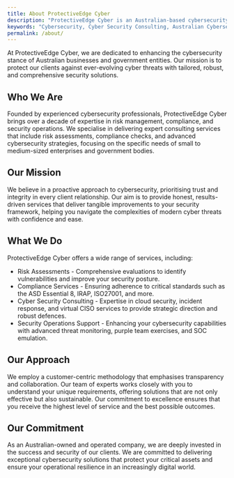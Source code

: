 ```yaml
---
title: About ProtectiveEdge Cyber
description: "ProtectiveEdge Cyber is an Australian-based cybersecurity consulting firm offering comprehensive services to state and local governments, and SMEs."
keywords: "Cybersecurity, Cyber Security Consulting, Australian Cybersecurity, E8 Assessment, Purple Team Exercises, Cloud Security, Virtual CISO, Audit Preparation, IRAP Compliance, ISO27001, NIST Audit, Security Hardening, ASD Essential 8, Proactive Cybersecurity, Reactive Cybersecurity, Security Posture, Cybersecurity Defences, Cybersecurity Leadership, Cybersecurity Services, Consulting Services"
permalink: /about/
---
```

At ProtectiveEdge Cyber, we are dedicated to enhancing the cybersecurity stance of Australian businesses and government entities. Our mission is to protect our clients against ever-evolving cyber threats with tailored, robust, and comprehensive security solutions.

## Who We Are
Founded by experienced cybersecurity professionals, ProtectiveEdge Cyber brings over a decade of expertise in risk management, compliance, and security operations. We specialise in delivering expert consulting services that include risk assessments, compliance checks, and advanced cybersecurity strategies, focusing on the specific needs of small to medium-sized enterprises and government bodies.

## Our Mission
We believe in a proactive approach to cybersecurity, prioritising trust and integrity in every client relationship. Our aim is to provide honest, results-driven services that deliver tangible improvements to your security framework, helping you navigate the complexities of modern cyber threats with confidence and ease.

## What We Do
ProtectiveEdge Cyber offers a wide range of services, including:

*    Risk Assessments - Comprehensive evaluations to identify vulnerabilities and improve your security posture.
*    Compliance Services - Ensuring adherence to critical standards such as the ASD Essential 8, IRAP, ISO27001, and more.
*    Cyber Security Consulting - Expertise in cloud security, incident response, and virtual CISO services to provide strategic direction and robust defences.
*    Security Operations Support - Enhancing your cybersecurity capabilities with advanced threat monitoring, purple team exercises, and SOC emulation.

## Our Approach
We employ a customer-centric methodology that emphasises transparency and collaboration. Our team of experts works closely with you to understand your unique requirements, offering solutions that are not only effective but also sustainable. Our commitment to excellence ensures that you receive the highest level of service and the best possible outcomes.

## Our Commitment
As an Australian-owned and operated company, we are deeply invested in the success and security of our clients. We are committed to delivering exceptional cybersecurity solutions that protect your critical assets and ensure your operational resilience in an increasingly digital world.

